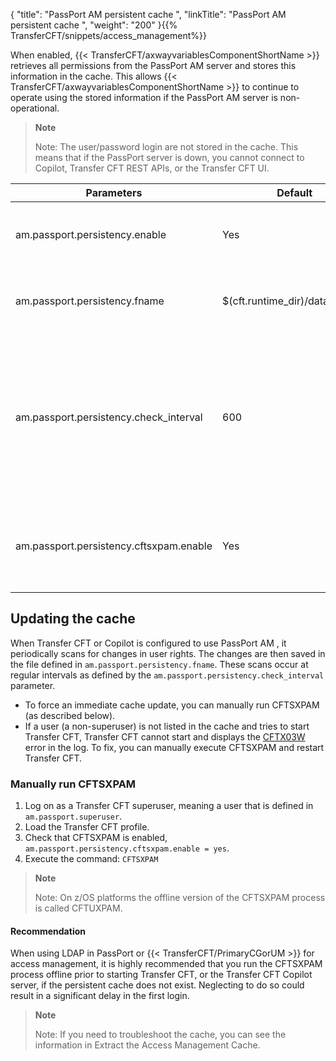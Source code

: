 {
    "title": "PassPort AM persistent cache ",
    "linkTitle": "PassPort AM persistent cache ",
    "weight": "200"
}{{% TransferCFT/snippets/access_management%}}

When enabled, {{< TransferCFT/axwayvariablesComponentShortName  >}} retrieves all permissions from the PassPort AM server and stores this information in the cache. This allows {{< TransferCFT/axwayvariablesComponentShortName  >}} to continue to operate using the stored information if the PassPort AM server is non-operational.

> **Note**
>
> Note: The user/password login are not stored in the cache. This means that if the PassPort server is down, you cannot connect to Copilot, Transfer CFT REST APIs, or the Transfer CFT UI.


| Parameters  | Default  | Description  |
| --- | --- | --- |
| am.passport.persistency.enable  | Yes  | Enables persistent support for PassPort AM. |
| am.passport.persistency.fname  | $(cft.runtime_dir)/data/CFTAM  | Persistent cache file name for PassPort AM.  |
| am.passport.persistency.check_interval  | 600  | Interval in seconds between two checks of access management updates.<br/> See also the information concerning CFTSXPAM or copsxpam below. |
| am.passport.persistency.cftsxpam.enable  | Yes  | Enable the CFTSXPAM process, which updates the PassPort AM cache.  |


Updating the cache
------------------

When Transfer CFT or Copilot is configured to use PassPort AM , it periodically scans for changes in user rights. The changes are then saved in the file defined in `am.passport.persistency.fname`. These scans occur at regular intervals as defined by the `am.passport.persistency.check_interval` parameter.

- To force an immediate cache update, you can manually run CFTSXPAM (as described below).
- If a user (a non-superuser) is not listed in the cache and tries to start Transfer CFT, Transfer CFT cannot start and displays the [CFTX03W](../../../troubleshoot_intro/messages_and_error_codes_start_here/cftx_messages) error in the log. To fix, you can manually execute CFTSXPAM and restart Transfer CFT.

### Manually run CFTSXPAM

1. Log on as a Transfer CFT superuser, meaning a user that is defined in `am.passport.superuser`.
1. Load the Transfer CFT profile.
1. Check that CFTSXPAM is enabled, `am.passport.persistency.cftsxpam.enable = yes`.
1. Execute the command: `CFTSXPAM`

> **Note**
>
> Note: On z/OS platforms the offline version of the CFTSXPAM process is called CFTUXPAM.

#### Recommendation

When using LDAP in PassPort or {{< TransferCFT/PrimaryCGorUM  >}} for access management, it is highly recommended that you run the CFTSXPAM process offline prior to starting Transfer CFT, or the Transfer CFT Copilot server, if the persistent cache does not exist. Neglecting to do so could result in a significant delay in the first login.

> **Note**
>
> Note: If you need to troubleshoot the cache, you can see the information in Extract the Access Management Cache.
